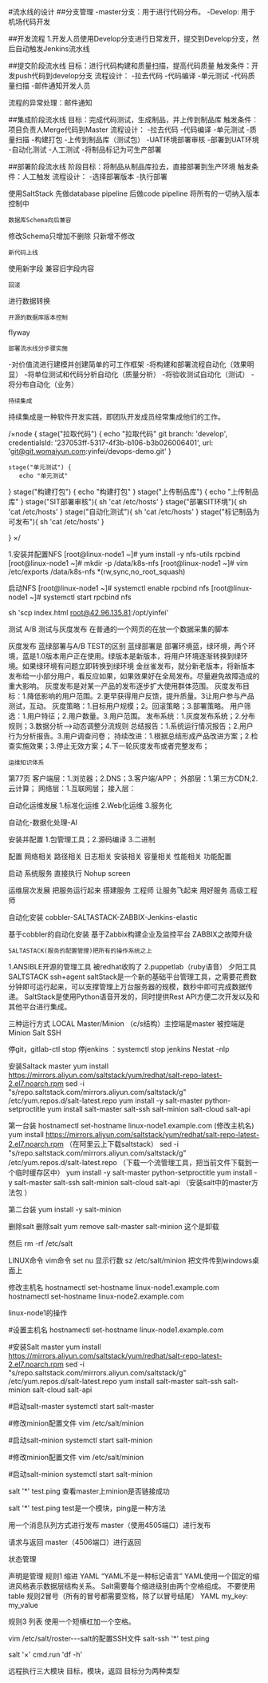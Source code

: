 #流水线的设计
##分支管理
-master分支：用于进行代码分布。
-Develop:	用于机场代码开发


##开发流程
1.开发人员使用Develop分支进行日常发开，提交到Develop分支，然后自动触发Jenkins流水线



##提交阶段流水线
目标：进行代码构建和质量扫描，提高代码质量
触发条件：开发push代码到develop分支
流程设计：
-拉去代码
-代码编译
-单元测试
-代码质量扫描
-邮件通知开发人员

流程的异常处理：邮件通知




##集成阶段流水线
目标：完成代码测试，生成制品，并上传到制品库
触发条件：项目负责人Merge代码到Master
流程设计：
-拉去代码
-代码编译
-单元测试
-质量扫描
-构建打包 
-上传到制品库（测试包）
-UAT环境部署审核
-部署到UAT环境
-自动化测试
-人工测试
-将制品标记为可生产部署





##部署阶段流水线
阶段目标：将制品从制品库拉去，直接部署到生产环境
触发条件：人工触发
流程设计：
-选择部署版本
-执行部署

使用SaltStack 
先做database pipeline 后做code pipeline
将所有的一切纳入版本控制中


	数据库Schema向后兼容
修改Schema只增加不删除
只新增不修改

	新代码上线
使用新字段
兼容旧字段内容

	回滚
进行数据转换


	开源的数据库版本控制
flyway

	部署流水线分步骤实施
-对价值流进行建模并创建简单的可工作框架
-将构建和部署流程自动化（效果明显）
-将单位测试和代码分析自动化（质量分析）
-将验收测试自动化（测试）
-将分布自动化（业务）



	持续集成
持续集成是一种软件开发实践，即团队开发成员经常集成他们的工作。







/×node {
   stage("拉取代码") {
       echo "拉取代码"
       git branch: 'develop', credentialsId: '237053ff-5317-4f3b-b106-b3b026006401', url: 'git@git.womaiyun.com:yinfei/devops-demo.git'
   }
   
    stage("单元测试") {
       echo "单元测试"
   }
   stage("构建打包") {
       echo "构建打包"
   }
   stage("上传制品库") {
       echo "上传制品库"
   }
   stage("SIT部署审核"){
       sh 'cat /etc/hosts'
   }
   stage("部署SIT环境"){
       sh 'cat /etc/hosts'
   }
   stage("自动化测试"){
       sh 'cat /etc/hosts'
   }
   stage("标记制品为可发布"){
       sh 'cat /etc/hosts'
   }
   
}
×/


1.安装并配置NFS
[root@linux-node1 ~]# yum install -y nfs-utils rpcbind
[root@linux-node1 ~]# mkdir -p /data/k8s-nfs
[root@linux-node1 ~]# vim /etc/exports
/data/k8s-nfs *(rw,sync,no_root_squash)

启动NFS
[root@linux-node1 ~]# systemctl enable rpcbind nfs
[root@linux-node1 ~]# systemctl start rpcbind nfs


 sh 'scp index.html root@42.96.135.81:/opt/yinfei'

测试
A/B 测试与灰度发布
在普通的一个网页的在放一个数据采集的脚本

灰度发布
蓝绿部署与A/B TEST的区别
蓝绿部署是 部署环境蓝，绿环境，两个环境，蓝是1.0版本用户正在使用。绿版本是新版本，将用户环境逐渐转换到绿环境。如果绿环境有问题立即转换到绿环境
金丝雀发布，就分新老版本，将新版本发布给一小部分用户，看反应如果，如果效果好在全局发布。尽量避免故障造成的重大影响。
灰度发布是对某一产品的发布逐步扩大使用群体范围。
灰度发布目标：1.降低影响的用户范围。2.更早获得用户反馈，提升质量。3让用户参与产品测试，互动。
灰度策略：1.目标用户规模；2。回滚策略；3.部署策略。
用户筛选：1.用户特征；2.用户数量。3.用户范围。
发布系统：1.灰度发布系统；2.分布规则；3.数据分析-->动态调整分流规则
总结报告：1.系统运行情况报告；2.用户行为分析报告。3.用户调查问卷；
持续改进：1.根据总结形成产品改进方案；2.检查实施效果；3.停止无效方案；4.下一轮灰度发布或者完整发布；




	运维知识体系
第77页
客户端层：1.浏览器；2.DNS；3.客户端/APP；
外部层：1.第三方CDN;2.云计算；
网络层：1.互联网层；
接入层：



自动化运维发展
1.标准化运维
2.Web化运维
3.服务化



自动化-数据化处理-AI


安装并配置
1.包管理工具；2.源码编译 3.二进制

配置
网络相关
路径相关
日志相关
安装相关
容量相关
性能相关
功能配置

启动
系统服务
直接执行
Nohup
screen





运维层次发展
把服务运行起来 搭建服务 工程师
让服务飞起来	用好服务	高级工程师

自动化安装
cobbler-SALTASTACK-ZABBIX-Jenkins-elastic  

基于cobbler的自动化安装
基于Zabbix构建企业及监控平台
ZABBIX之故障升级




	SALTASTACK(服务的配置管理)把所有的操作系统之上
1.ANSIBLE开源的管理工具 被redhat收购了  2.puppetlab（ruby语音） 夕阳工具
SALTSTACK ssh+agent	
saltStack是一个新的基础平台管理工具，之需要花费数分钟即可运行起来，可以支撑管理上万台服务器的规模，数秒中即可完成数据传递。
SaltStack是使用Python语音开发的，同时提供Rest API方便二次开发以及和其他平台进行集成。

三种运行方式
LOCAL
Master/Minion （c/s结构）主控端是master 被控端是Minion
Salt SSH  



停git，gitlab-ctl stop
停jenkins ：systemctl stop jenkins 
Nestat -nlp


安装Saltack master
yum install https://mirrors.aliyun.com/saltstack/yum/redhat/salt-repo-latest-2.el7.noarch.rpm
sed -i "s/repo.saltstack.com/mirrors.aliyun.com\/saltstack/g" /etc/yum.repos.d/salt-latest.repo
yum install -y salt-master python-setproctitle
yum install salt-master salt-ssh salt-minion salt-cloud salt-api

第一台装
hostnamectl set-hostname linux-node1.example.com	(修改主机名)
yum install https://mirrors.aliyun.com/saltstack/yum/redhat/salt-repo-latest-2.el7.noarch.rpm  （在阿里云上下载saltstack）
sed -i "s/repo.saltstack.com/mirrors.aliyun.com\/saltstack/g" /etc/yum.repos.d/salt-latest.repo （下载一个流管理工具，把当前文件下载到一个临时缓存区中）
yum install -y salt-master python-setproctitle
yum install -y salt-master salt-ssh salt-minion salt-cloud salt-api   （安装salt中的master方法包 ）


第二台装
yum install -y  salt-minion



删除salt 
删除salt
yum remove salt-master salt-minion 这个是卸载

然后  rm -rf /etc/salt





LINUX命令
vim命令
set nu 显示行数
sz /etc/salt/minion 把文件传到windows桌面上

修改主机名
hostnamectl set-hostname linux-node1.example.com
hostnamectl set-hostname linux-node2.example.com




linux-node1的操作

#设置主机名
hostnamectl set-hostname linux-node1.example.com

#安装Salt master
yum install https://mirrors.aliyun.com/saltstack/yum/redhat/salt-repo-latest-2.el7.noarch.rpm
sed -i "s/repo.saltstack.com/mirrors.aliyun.com\/saltstack/g" /etc/yum.repos.d/salt-latest.repo
yum install salt-master salt-ssh salt-minion salt-cloud salt-api

#启动salt-master
systemctl start salt-master

#修改minion配置文件
vim /etc/salt/minion

#启动salt-minion
systemctl start salt-minion




#修改minion配置文件
vim /etc/salt/minion

#启动salt-minion
systemctl start salt-minion






salt '*' test.ping 查看master上minion是否链接成功

salt '*' test.ping  test是一个模块，ping是一种方法


用一个消息队列方式进行发布
master（使用4505端口）进行发布


请求与返回
master（4506端口）进行返回


状态管理



声明是管理
规则1 缩进
YAML “YAML不是一种标记语言”
YAML使用一个固定的缩进风格表示数据层结构关系。
Salt需要每个缩进级别由两个空格组成。
不要使用table
规则2冒号（所有的冒号都需要空格，除了以冒号结尾）
YAML my_key: my_value

规则3 列表 使用一个短横杠加一个空格。


vim /etc/salt/roster---salt的配置SSH文件
salt-ssh  '*' test.ping


salt '×' cmd.run 'df -h'



远程执行三大模块
目标，模块，返回
目标分为两种类型
